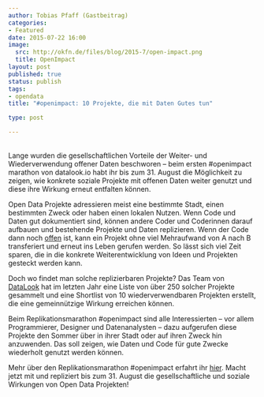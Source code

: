 ```yaml
---
author: Tobias Pfaff (Gastbeitrag)
categories:
- Featured
date: 2015-07-22 16:00
image:
  src: http://okfn.de/files/blog/2015-7/open-impact.png
  title: OpenImpact
layout: post
published: true
status: publish
tags:
- opendata
title: "#openimpact: 10 Projekte, die mit Daten Gutes tun"

type: post

---
```

<br>Lange wurden die gesellschaftlichen Vorteile der Weiter- und Wiederverwendung offener Daten beschworen – beim ersten #openimpact marathon von datalook.io habt ihr bis zum 31. August die Möglichkeit zu zeigen, wie konkrete soziale Projekte mit offenen Daten weiter genutzt und diese ihre Wirkung erneut entfalten können.

Open Data Projekte adressieren meist eine bestimmte Stadt, einen bestimmten Zweck oder haben einen lokalen Nutzen. Wenn Code und Daten gut dokumentiert sind, können andere Coder und Coderinnen darauf aufbauen und bestehende Projekte und Daten replizieren. Wenn der Code dann noch <a href="http://opendefinition.org" target="_blank">offen</a> ist, kann ein Projekt ohne viel Mehraufwand von A nach B transferiert und erneut ins Leben gerufen werden. So lässt sich viel Zeit sparen, die in die konkrete Weiterentwicklung von Ideen und Projekten gesteckt werden kann.

Doch wo findet man solche replizierbaren Projekte? Das Team von <a href="http://datalook.io" target="_blank">DataLook</a> hat im letzten Jahr eine Liste von über 250 solcher Projekte gesammelt und eine Shortlist von 10 wiederverwendbaren Projekten erstellt, die eine gemeinnützige Wirkung erreichen können.

Beim Replikationsmarathon #openimpact sind alle Interessierten – vor allem Programmierer, Designer und Datenanalysten – dazu aufgerufen diese Projekte den Sommer über in ihrer Stadt oder auf ihren Zweck hin anzuwenden. Das soll zeigen, wie Daten und Code für gute Zwecke wiederholt genutzt werden können.

Mehr über den Replikationsmarathon #openimpact erfahrt ihr <a href="http://blog.datalook.io/openimpact/" target="_blank">hier</a>. Macht jetzt mit und repliziert bis zum 31. August die gesellschaftliche und soziale Wirkungen von Open Data Projekten!
